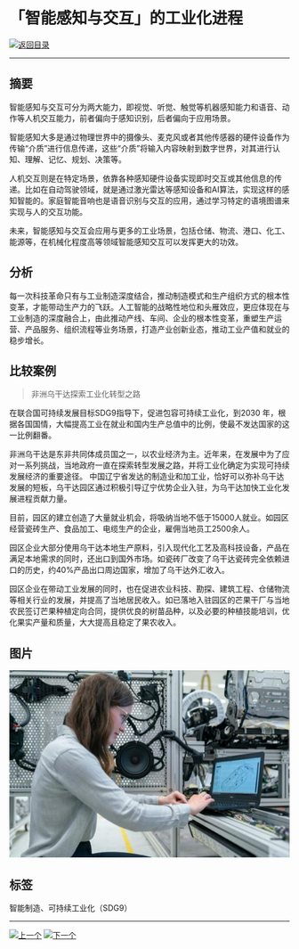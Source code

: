 # 「智能感知与交互」的工业化进程

[![返回目录](http://img.shields.io/badge/点击-返回目录-875A7B.svg?style=flat&colorA=8F8F8F)](/)

----------

## 摘要

智能感知与交互可分为两大能力，即视觉、听觉、触觉等机器感知能力和语音、动作等人机交互能力，前者偏向于感知识别，后者偏向于应用场景。

智能感知大多是通过物理世界中的摄像头、麦克风或者其他传感器的硬件设备作为传输“介质”进行信息传递，这些“介质”将输入内容映射到数字世界，对其进行认知、理解、记忆、规划、决策等。

人机交互则是在特定场景，依靠各种感知硬件设备实现即时交互或其他信息的传递。比如在自动驾驶领域，就是通过激光雷达等感知设备和AI算法，实现这样的感知智能的。家庭智能音响也是语音识别与交互的应用，通过学习特定的语境图谱来实现与人的交互功能。

未来，智能感知与交互会应用与更多的工业场景，包括仓储、物流、港口、化工、能源等，在机械化程度高等领域智能感知交互可以发挥更大的功效。

## 分析

每一次科技革命只有与工业制造深度结合，推动制造模式和生产组织方式的根本性变革，才能带动生产力的飞跃。人工智能的战略性地位和头雁效应，更应体现在与工业制造的深度融合上，由此推动产线、车间、企业的根本性变革，重塑生产运营、产品服务、组织流程等业务场景，打造产业创新业态，推动工业产值和就业的稳步增长。

## 比较案例

> 非洲乌干达探索工业化转型之路

在联合国可持续发展目标SDG9指导下，促进包容可持续工业化，到2030 年，根据各国国情，大幅提高工业在就业和国内生产总值中的比例，使最不发达国家的这一比例翻番。


非洲乌干达是东非共同体成员国之一，以农业经济为主。近年来，在发展中为了应对一系列挑战，当地政府一直在探索转型发展之路，并将工业化确定为实现可持续发展经济的重要途径。
中国辽宁省发达的制造业和加工业，恰好可以弥补乌干达发展的短板，乌干达园区通过积极引导辽宁优势企业入驻，为乌干达加快工业化发展进程贡献力量。

目前，园区的建立创造了大量就业机会，将吸纳当地不低于15000人就业。如园区经营瓷砖生产、食品加工、电缆生产的企业，雇佣当地员工2500余人。

园区企业大部分使用乌干达本地生产原料，引入现代化工艺及高科技设备，产品在满足本地需求的同时，还出口到国外市场。如瓷砖厂改变了乌干达瓷砖完全依赖进口的历史，约40%产品出口周边国家，增加了乌干达外汇收入。

园区企业在带动工业发展的同时，也在促进农业科技、勘探、建筑工程、仓储物流等相关行业的发展，并提高了当地居民收入。如已落地入驻园区的芒果干厂与当地农民签订芒果种植定向合同，提供优良的树苗品种，以及必要的种植技能培训，优化果实产量和质量，大大提高且稳定了果农收入。


## 图片

![图片](9.1.1.jpg)


## 标签

智能制造、可持续工业化（SDG9）



----------

 [![上一个](http://img.shields.io/badge/查看-上一个-875A7B.svg?style=flat&colorA=8F8F8F)](https://doc.shanghaiopen.org.cn/case/8/4.html)
 [![下一个](http://img.shields.io/badge/查看-下一个-875A7B.svg?style=flat&colorA=8F8F8F)](https://doc.shanghaiopen.org.cn/case/9/2.html)
 
 
